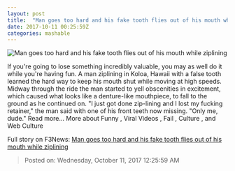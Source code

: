 ```yaml
---
layout: post
title:  "Man goes too hard and his fake tooth flies out of his mouth while ziplining"
date: 2017-10-11 00:25:59Z
categories: mashable
---
```


![Man goes too hard and his fake tooth flies out of his mouth while ziplining](https://i.amz.mshcdn.com/QG3_o3tQKbEC1K0ybp5zd4Ml9FM=/1200x630/2017%2F10%2F11%2Fdd%2F11e49d8f0d2b435f9d6a4309044dfaed.7590b.jpg)

If you're going to lose something incredibly valuable, you may as well do it while you're having fun. A man ziplining in Koloa, Hawaii with a false tooth learned the hard way to keep his mouth shut while moving at high speeds. Midway through the ride the man started to yell obscenities in excitement, which caused what looks like a denture-like mouthpiece, to fall to the ground as he continued on. "I just got done zip-lining and I lost my fucking retainer," the man said with one of his front teeth now missing. "Only me, dude." Read more... More about Funny , Viral Videos , Fail , Culture , and Web Culture


Full story on F3News: [Man goes too hard and his fake tooth flies out of his mouth while ziplining](http://www.f3nws.com/n/hRmmf)

> Posted on: Wednesday, October 11, 2017 12:25:59 AM
